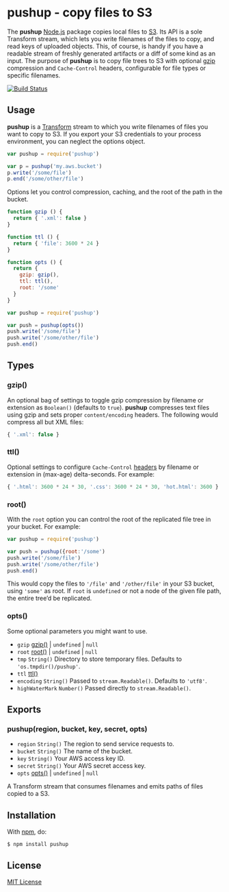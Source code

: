 # pushup - copy files to S3

The **pushup** [Node.js](http://nodejs.org/) package copies local files to [S3](http://aws.amazon.com/s3/). Its API is a sole Transform stream, which lets you write filenames of the files to copy, and read keys of uploaded objects. This, of course, is handy if you have a readable stream of freshly generated artifacts or a diff of some kind as an input. The purpose of **pushup** is to copy file trees to S3 with optional [gzip](http://www.gzip.org/) compression and `Cache-Control` headers, configurable for file types or specific filenames.

[![Build Status](https://secure.travis-ci.org/michaelnisi/pushup.svg)](http://travis-ci.org/michaelnisi/pushup)

## Usage

**pushup** is a [Transform](http://nodejs.org/api/stream.html#stream_class_stream_transform) stream to which you write filenames of files you want to copy to S3. If you export your S3 credentials to your process environment, you can neglect the options object.

```js
var pushup = require('pushup')

var p = pushup('my.aws.bucket')
p.write('/some/file')
p.end('/some/other/file')
```

Options let you control compression, caching, and the root of the path in the bucket.

```js
function gzip () {
  return { '.xml': false }
}

function ttl () {
  return { 'file': 3600 * 24 }
}

function opts () {
  return {
    gzip: gzip(),
    ttl: ttl(),
    root: '/some'
  }
}

var pushup = require('pushup')

var push = pushup(opts())
push.write('/some/file')
push.write('/some/other/file')
push.end()
```

## Types

### gzip()

An optional bag of settings to toggle gzip compression by filename or extension as `Boolean()` (defaults to `true`). **pushup** compresses text files using gzip and sets proper `content/encoding` headers. The following would compress all but XML files:

```js
{ '.xml': false }
```

### ttl()

Optional settings to configure `Cache-Control` [headers](http://www.w3.org/Protocols/rfc2616/rfc2616-sec14.html) by filename or extension in (max-age) delta-seconds. For example:

```js
{ '.html': 3600 * 24 * 30, '.css': 3600 * 24 * 30, 'hot.html': 3600 }
```

### root()

With the `root` option you can control the root of the replicated file tree in your bucket. For example:

```js
var pushup = require('pushup')

var push = pushup({root:'/some')
push.write('/some/file')
push.write('/some/other/file')
push.end()
```

This would copy the files to `'/file'` and `'/other/file'` in your S3 bucket, using `'some'` as root. If `root` is `undefined` or not a node of the given file path, the entire tree’d be replicated.

### opts()

Some optional parameters you might want to use.

- `gzip` [gzip()](#gzip) | `undefined` | `null`
- `root` [root()](#root) | `undefined` | `null`
- `tmp` `String()` Directory to store temporary files. Defaults to `'os.tmpdir()/pushup'`.
- `ttl` [ttl()](#ttl)
- `encoding` `String()` Passed to `stream.Readable()`. Defaults to `'utf8'`.
- `highWaterMark` `Number()` Passed directly to `stream.Readable()`.

## Exports

### pushup(region, bucket, key, secret, opts)

- `region` `String()` The region to send service requests to.
- `bucket` `String()` The name of the bucket.
- `key` `String()` Your AWS access key ID.
- `secret` `String()` Your AWS secret access key.
- `opts` [opts()](#opts) | `undefined` | `null`

A Transform stream that consumes filenames and emits paths of files copied to a S3.

## Installation

With [npm](https://www.npmjs.com/package/pushup), do:

```
$ npm install pushup
```

## License

[MIT License](https://raw.github.com/michaelnisi/pushup/master/LICENSE)
